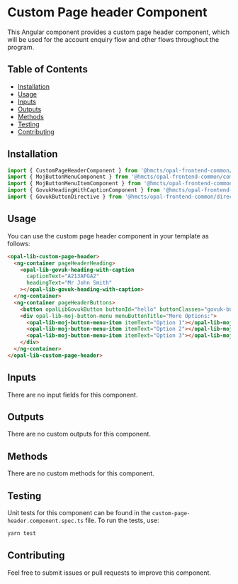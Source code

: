 # Custom Page header Component

This Angular component provides a custom page header component, which will be used for the account enquiry flow and other flows throughout the program.

## Table of Contents

- [Installation](#installation)
- [Usage](#usage)
- [Inputs](#inputs)
- [Outputs](#outputs)
- [Methods](#methods)
- [Testing](#testing)
- [Contributing](#contributing)

## Installation

```typescript
import { CustomPageHeaderComponent } from '@hmcts/opal-frontend-common/components/custom/custom-page-header';
import { MojButtonMenuComponent } from '@hmcts/opal-frontend-common/components/moj/moj-button-menu';
import { MojButtonMenuItemComponent } from '@hmcts/opal-frontend-common/components/moj/moj-button-menu/moj-button-menu-item';
import { GovukHeadingWithCaptionComponent } from '@hmcts/opal-frontend-common/components/govuk/govuk-heading-with-caption';
import { GovukButtonDirective } from '@hmcts/opal-frontend-common/directives/govuk-button';
```

## Usage

You can use the custom page header component in your template as follows:

```html
<opal-lib-custom-page-header>
  <ng-container pageHeaderHeading>
    <opal-lib-govuk-heading-with-caption
      captionText="A213AFGA2"
      headingText="Mr John Smith"
    ></opal-lib-govuk-heading-with-caption>
  </ng-container>
  <ng-container pageHeaderButtons>
    <button opalLibGovukButton buttonId="hello" buttonClasses="govuk-button--secondary">Hello</button>
    <div opal-lib-moj-button-menu menuButtonTitle="More Options:">
      <opal-lib-moj-button-menu-item itemText="Option 1"></opal-lib-moj-button-menu-item>
      <opal-lib-moj-button-menu-item itemText="Option 2"></opal-lib-moj-button-menu-item>
      <opal-lib-moj-button-menu-item itemText="Option 3"></opal-lib-moj-button-menu-item>
    </div>
  </ng-container>
</opal-lib-custom-page-header>
```

## Inputs

There are no input fields for this component.

## Outputs

There are no custom outputs for this component.

## Methods

There are no custom methods for this component.

## Testing

Unit tests for this component can be found in the `custom-page-header.component.spec.ts` file. To run the tests, use:

```bash
yarn test
```

## Contributing

Feel free to submit issues or pull requests to improve this component.
